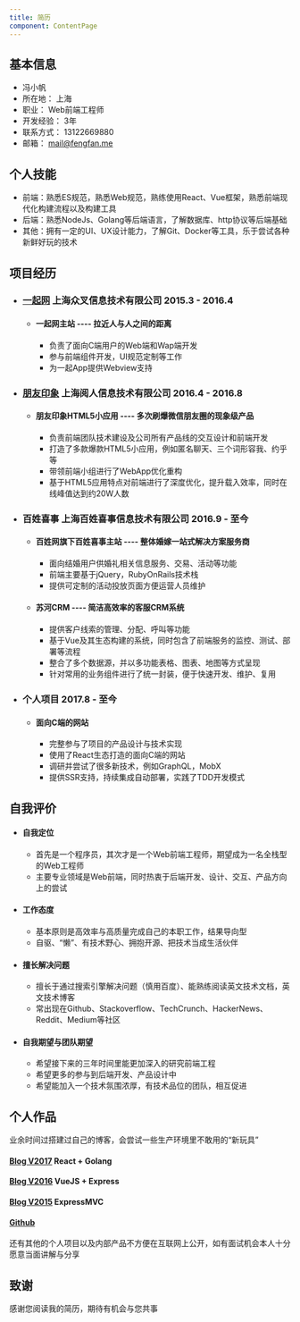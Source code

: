 ```yaml
---
title: 简历
component: ContentPage
---
```

## 基本信息

- 冯小帆
- 所在地： 上海
- 职业： Web前端工程师
- 开发经验： 3年
- 联系方式： 13122669880
- 邮箱： mail@fengfan.me

## 个人技能

- 前端：熟悉ES规范，熟悉Web规范，熟练使用React、Vue框架，熟悉前端现代化构建流程以及构建工具
- 后端：熟悉NodeJs、Golang等后端语言，了解数据库、http协议等后端基础
- 其他：拥有一定的UI、UX设计能力，了解Git、Docker等工具，乐于尝试各种新鲜好玩的技术

## 项目经历

- ### [一起网](http://yiqixxx.com) 上海众叉信息技术有限公司 2015.3 - 2016.4
  - #### 一起网主站 ---- 拉近人与人之间的距离
    - 负责了面向C端用户的Web端和Wap端开发
    - 参与前端组件开发，UI规范定制等工作
    - 为一起App提供Webview支持
- ### [朋友印象](http://pyyx.com) 上海阅人信息技术有限公司 2016.4 - 2016.8
  - #### 朋友印象HTML5小应用 ---- 多次刷爆微信朋友圈的现象级产品
    - 负责前端团队技术建设及公司所有产品线的交互设计和前端开发
    - 打造了多款爆款HTML5小应用，例如匿名聊天、三个词形容我、约乎等
    - 带领前端小组进行了WebApp优化重构
    - 基于HTML5应用特点对前端进行了深度优化，提升载入效率，同时在线峰值达到约20W人数
- ### 百姓喜事 上海百姓喜事信息技术有限公司 2016.9 - 至今
  - #### 百姓网旗下百姓喜事主站 ---- 整体婚嫁一站式解决方案服务商
    - 面向结婚用户供婚礼相关信息服务、交易、活动等功能
    - 前端主要基于jQuery，RubyOnRails技术栈
    - 提供可定制的活动投放页面方便运营人员维护
  - #### 苏河CRM ---- 简洁高效率的客服CRM系统
    - 提供客户线索的管理、分配、呼叫等功能
    - 基于Vue及其生态构建的系统，同时包含了前端服务的监控、测试、部署等流程
    - 整合了多个数据源，并以多功能表格、图表、地图等方式呈现
    - 针对常用的业务组件进行了统一封装，便于快速开发、维护、复用
- ### 个人项目 2017.8 - 至今
  - #### 面向C端的网站
    - 完整参与了项目的产品设计与技术实现
    - 使用了React生态打造的面向C端的网站
    - 调研并尝试了很多新技术，例如GraphQL，MobX
    - 提供SSR支持，持续集成自动部署，实践了TDD开发模式

## 自我评价
  - #### 自我定位
    - 首先是一个程序员，其次才是一个Web前端工程师，期望成为一名全栈型的Web工程师
    - 主要专业领域是Web前端，同时热衷于后端开发、设计、交互、产品方向上的尝试
  - #### 工作态度
    - 基本原则是高效率与高质量完成自己的本职工作，结果导向型
    - 自驱、“懒”、有技术野心、拥抱开源、把技术当成生活伙伴
  - #### 擅长解决问题
    - 擅长于通过搜索引擎解决问题（慎用百度）、能熟练阅读英文技术文档，英文技术博客
    - 常出现在Github、Stackoverflow、TechCrunch、HackerNews、Reddit、Medium等社区
  - #### 自我期望与团队期望
    - 希望接下来的三年时间里能更加深入的研究前端工程
    - 希望更多的参与到后端开发、产品设计中
    - 希望能加入一个技术氛围浓厚，有技术品位的团队，相互促进

## 个人作品

业余时间过搭建过自己的博客，会尝试一些生产环境里不敢用的“新玩具”

#### [Blog V2017](http://oct16.cn) React + Golang   
#### [Blog V2016](http://b.fengfan.me) VueJS + Express   
#### [Blog V2015](http://fengfan.me/v1) ExpressMVC   
#### [Github](http://github.com/oct16)

还有其他的个人项目以及内部产品不方便在互联网上公开，如有面试机会本人十分愿意当面讲解与分享

## 致谢
感谢您阅读我的简历，期待有机会与您共事
